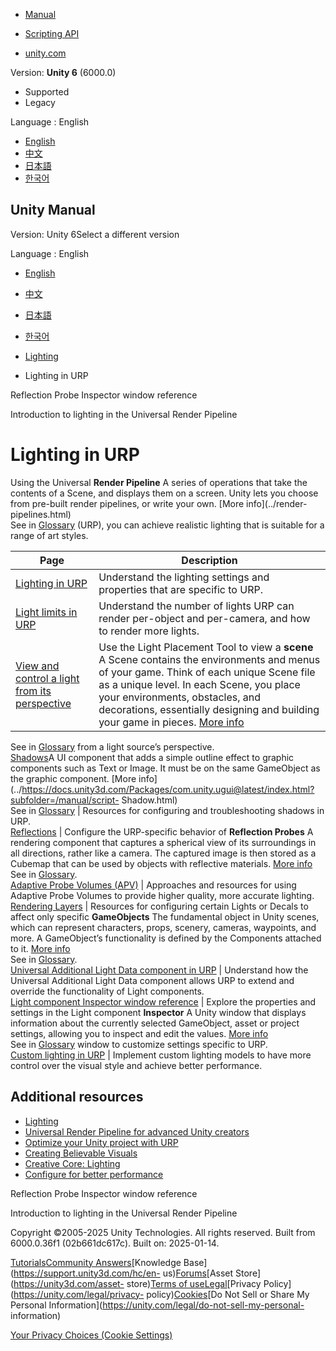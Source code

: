 [](https://docs.unity3d.com)

  * [Manual](../Manual/index.html)
  * [Scripting API](../ScriptReference/index.html)

  * [unity.com](https://unity.com/)

Version: **Unity 6** (6000.0)

  * Supported
  * Legacy

Language : English

  * [English](/Manual/urp/lighting-landing.html)
  * [中文](/cn/current/Manual/urp/lighting-landing.html)
  * [日本語](/ja/current/Manual/urp/lighting-landing.html)
  * [한국어](/kr/current/Manual/urp/lighting-landing.html)

[](https://docs.unity3d.com)

## Unity Manual

Version: Unity 6Select a different version

Language : English

  * [English](/Manual/urp/lighting-landing.html)
  * [中文](/cn/current/Manual/urp/lighting-landing.html)
  * [日本語](/ja/current/Manual/urp/lighting-landing.html)
  * [한국어](/kr/current/Manual/urp/lighting-landing.html)

  * [Lighting](../LightingOverview.html)
  * Lighting in URP

[](../class-ReflectionProbe.html)

Reflection Probe Inspector window reference

[](../urp/lighting/lighting-in-urp.html)

Introduction to lighting in the Universal Render Pipeline

# Lighting in URP

Using the Universal **Render Pipeline** A series of operations that take the
contents of a Scene, and displays them on a screen. Unity lets you choose from
pre-built render pipelines, or write your own. [More info](../render-
pipelines.html)  
See in [Glossary](../Glossary.html#Renderpipeline) (URP), you can achieve
realistic lighting that is suitable for a range of art styles.

Page | Description  
---|---  
[Lighting in URP](lighting/lighting-in-urp.html) | Understand the lighting settings and properties that are specific to URP.  
[Light limits in URP](lighting/light-limits-in-urp.html) | Understand the number of lights URP can render per-object and per-camera, and how to render more lights.  
[View and control a light from its perspective](lights-placement-tool.html) | Use the Light Placement Tool to view a **scene** A Scene contains the environments and menus of your game. Think of each unique Scene file as a unique level. In each Scene, you place your environments, obstacles, and decorations, essentially designing and building your game in pieces. [More info](../CreatingScenes.html)  
See in [Glossary](../Glossary.html#Scene) from a light source’s perspective.  
[Shadows](Shadows-in-URP.html)A UI component that adds a simple outline effect
to graphic components such as Text or Image. It must be on the same GameObject
as the graphic component. [More
info](../https://docs.unity3d.com/Packages/com.unity.ugui@latest/index.html?subfolder=/manual/script-
Shadow.html)  
See in [Glossary](../Glossary.html#Shadow) | Resources for configuring and troubleshooting shadows in URP.  
[Reflections](lighting/reflection-probes.html) | Configure the URP-specific behavior of **Reflection Probes** A rendering component that captures a spherical view of its surroundings in all directions, rather like a camera. The captured image is then stored as a Cubemap that can be used by objects with reflective materials. [More info](../class-ReflectionProbe.html)  
See in [Glossary](../Glossary.html#ReflectionProbe).  
[Adaptive Probe Volumes (APV)](probevolumes.html) | Approaches and resources for using Adaptive Probe Volumes to provide higher quality, more accurate lighting.  
[Rendering Layers](features/rendering-layers.html) | Resources for configuring certain Lights or Decals to affect only specific **GameObjects** The fundamental object in Unity scenes, which can represent characters, props, scenery, cameras, waypoints, and more. A GameObject’s functionality is defined by the Components attached to it. [More info](../class-GameObject.html)  
See in [Glossary](../Glossary.html#GameObject).  
[Universal Additional Light Data component in URP](universal-additional-light-data.html) | Understand how the Universal Additional Light Data component allows URP to extend and override the functionality of Light components.  
[Light component Inspector window reference](light-component.html) | Explore the properties and settings in the Light component **Inspector** A Unity window that displays information about the currently selected GameObject, asset or project settings, allowing you to inspect and edit the values. [More info](../UsingTheInspector.html)  
See in [Glossary](../Glossary.html#Inspector) window to customize settings
specific to URP.  
[Custom lighting in URP](lighting/custom-lighting-landing.html) | Implement custom lighting models to have more control over the visual style and achieve better performance.  
  
## Additional resources

  * [Lighting](../LightingOverview.html)
  * [Universal Render Pipeline for advanced Unity creators](https://unity.com/resources/introduction-universal-render-pipeline-for-advanced-unity-creators-2022lts)
  * [Optimize your Unity project with URP](https://www.youtube.com/watch?v=NFBr21V0zvU&ab_channel=Unity)
  * [Creating Believable Visuals](https://learn.unity.com/tutorial/creating-believable-visuals)
  * [Creative Core: Lighting](https://learn.unity.com/project/creative-core-lighting)
  * [Configure for better performance](configure-for-better-performance.html)

[](../class-ReflectionProbe.html)

Reflection Probe Inspector window reference

[](../urp/lighting/lighting-in-urp.html)

Introduction to lighting in the Universal Render Pipeline

Copyright ©2005-2025 Unity Technologies. All rights reserved. Built from
6000.0.36f1 (02b661dc617c). Built on: 2025-01-14.

[Tutorials](https://learn.unity.com/)[Community
Answers](https://answers.unity3d.com)[Knowledge
Base](https://support.unity3d.com/hc/en-
us)[Forums](https://forum.unity3d.com)[Asset Store](https://unity3d.com/asset-
store)[Terms of
use](https://docs.unity3d.com/Manual/TermsOfUse.html)[Legal](https://unity.com/legal)[Privacy
Policy](https://unity.com/legal/privacy-
policy)[Cookies](https://unity.com/legal/cookie-policy)[Do Not Sell or Share
My Personal Information](https://unity.com/legal/do-not-sell-my-personal-
information)

[Your Privacy Choices (Cookie Settings)](javascript:void\(0\);)


